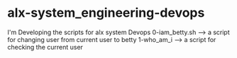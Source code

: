 # alx-system_engineering-devops
I'm Developing the scripts for alx system Devops
0-iam_betty.sh --> a script for changing user from current user to betty
1-who_am_i --> a script for checking the current user 
